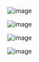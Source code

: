 ![image](https://github.com/user-attachments/assets/a8e6868e-af25-42a6-9568-11a7496f671e)

![image](https://github.com/user-attachments/assets/b8aa693c-59de-4d29-ab1c-660230d8629c)


![image](https://github.com/user-attachments/assets/86c91ad2-ae30-4b01-9a3b-4c948ad63c71)



![image](https://github.com/user-attachments/assets/77e1f5b8-00e9-4fa7-a171-773059de5b69)
